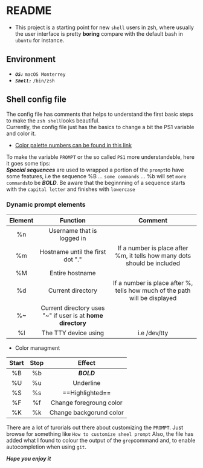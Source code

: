 # README 
- This project is a starting point for new `shell` users in zsh, where usually the user interface is pretty **boring** compare with the default bash in `ubuntu` for instance.
## Environment 
- ***`OS:`*** `macOS Monterrey`
- ***`Shell:`*** `/bin/zsh` 
## Shell config file  
The config file has comments that helps to understand the first basic steps to make the `zsh shell`looks beautiful.  
Currently, the config file just has the basics to change a bit the PS1 variable and color it.  
- [Color palette numbers can be found in this link](https://upload.wikimedia.org/wikipedia/commons/1/15/Xterm_256color_chart.svg)  

To make the variable `PROMPT` or the so called `PS1` more understandeble, here it goes some tips:  
***Special sequences*** are used to wrapped a portion of the `prompt`to have some features, i.e the sequence %B ... `some commands` ... %b will set `more commands`to be ***BOLD***. Be aware that the beginnning of a sequence starts with the `capital letter` and finishes with `lowercase`   

### Dynamic prompt elements  
|Element|Function|Comment|
|:---:|:---:|:---:|  
|%n| Username that is logged in ||
|%m| Hostname until the first dot "." | If a number is place after %m, it tells how many dots should be included|
|%M| Entire hostname ||  
|%d| Current directory |If a number is place after %, tells how much of the path will be displayed|  
|%~| Current directory uses "~" if user is at **home directory**||
|%l| The TTY device using|i.e /dev/tty|  
- Color managment   

|Start|Stop|Effect|
|:---:|:---:|:---:|
|%B|%b|***BOLD***|
|%U|%u|Underline|
|%S|%s|==Highlighted==|
|%F|%f|Change foregroung color|
|%K|%k|Change backgorund color|

There are a lot of turorials out there about customizing the `PROMPT`. Just browse for something like `How to customize sheel prompt`
Also, the file has added what I found to colour the output of the `grep`command and, to enable autocompletion when using `git`.  
  
***Hope you enjoy it***